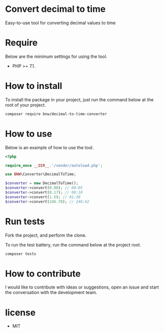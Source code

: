 # Convert decimal to time

Easy-to-use tool for converting decimal values to time

# Require

Below are the minimum settings for using the tool.

- PHP >= 7.1.

# How to install

To install the package in your project, just run the command below at the root of your project.

```bash
composer require bnw/decimal-to-time-converter
```

# How to use

Below is an example of how to use the tool.

```php
<?php 

require_once __DIR__.'/vendor/autoload.php';

use BNW\Converter\DecimalToTime;

$converter = new DecimalToTime();
$converter->convert(0.08); // 00:05
$converter->convert(0.17); // 00:10
$converter->convert(1.5); // 01:30
$converter->convert(246.70); // 246:42

```

# Run tests

Fork the project, and perform the clone.

To run the test battery, run the command below at the project root.

```bash
composer tests
```

# How to contribute

I would like to contribute with ideas or suggestions, open an issue and start the conversation with the development team.

# license

- MIT

